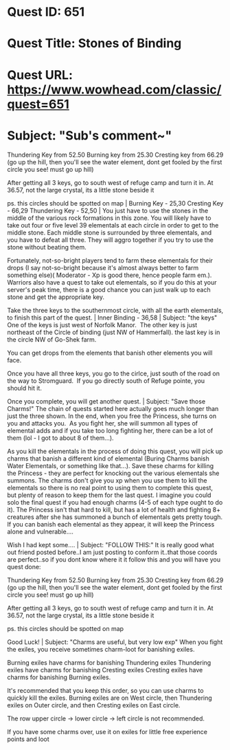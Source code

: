 # Quest ID: 651
# Quest Title: Stones of Binding
# Quest URL: https://www.wowhead.com/classic/quest=651
# Subject: "Sub's comment~"
Thundering Key from 52.50
Burning key from 25.30
Cresting key from 66.29 (go up the hill, then you'll see the water element, dont get fooled by the first circle you see! must go up hill)

After getting all 3 keys, go to south west of refuge camp and turn it in.
At 36.57, not the large crystal, its a little stone beside it

ps. this circles should be spotted on map | Burning Key - 25,30
Cresting Key - 66,29
Thundering Key - 52,50 | You just have to use the stones in the middle of the various rock formations in this zone. You will likely have to take out four or five level 39 elementals at each circle in order to get to the middle stone. Each middle stone is surrounded by three elementals, and you have to defeat all three. They will aggro together if you try to use the stone without beating them.

Fortunately, not-so-bright players tend to farm these elementals for their drops (I say not-so-bright because it's almost always better to farm something else)( Moderator - Xp is good there, hence people farm em.). Warriors also have a quest to take out elementals, so if you do this at your server's peak time, there is a good chance you can just walk up to each stone and get the appropriate key.

Take the three keys to the southernmost circle, with all the earth elementals, to finish this part of the quest. | Inner Binding - 36,58 | Subject: "the keys"
One of the keys is just west of Norfolk Manor.  The other key is just northeast of the Circle of binding (just NW of Hammerfall). the last key is in the circle NW of Go-Shek farm.

You can get drops from the elements that banish other elements you will face.

Once you have all three keys, you go to the cirlce, just south of the road on the way to Stromguard.  If you go directly south of Refuge pointe, you should hit it.

Once you complete, you will get another quest. | Subject: "Save those Charms!"
The chain of quests started here actually goes much longer than just the three shown. In the end, when you free the Princess, she turns on you and attacks you.  As you fight her, she will summon all types of elemental adds and if you take too long fighting her, there can be a lot of them (lol - I got to about 8 of them...).

As you kill the elementals in the process of doing this quest, you will pick up charms that banish a different kind of elemental (Buring Charms banish Water Elementals, or something like that...). Save these charms for killing the Princess - they are perfect for knocking out the various elementals she summons. The charms don't give you xp when you use them to kill the elementals so there is no real point to using them to complete this quest, but plenty of reason to keep them for the last quest. I imagine you could solo the final quest if you had enough charms (4-5 of each type ought to do it). The Princess isn't that hard to kill, but has a lot of health and fighting 8+ creatures after she has summoned a bunch of elementals gets pretty tough. If you can banish each elemental as they appear, it will keep the Princess alone and vulnerable....

Wish I had kept some.... | Subject: "FOLLOW THIS:"
It is really good what out friend posted before..I am just posting to conform it..that those coords are perfect..so if you dont know where it it follow this and you will have you quest done:

Thundering Key from 52.50
Burning key from 25.30
Cresting key from 66.29 (go up the hill, then you'll see the water element, dont get fooled by the first circle you see! must go up hill)

After getting all 3 keys, go to south west of refuge camp and turn it in.
At 36.57, not the large crystal, its a little stone beside it

ps. this circles should be spotted on map

Good Luck! | Subject: "Charms are useful, but very low exp"
When you fight the exiles, you receive sometimes charm-loot for banishing exiles.

Burning exiles have charms for banishing Thundering exiles
Thundering exiles have charms for banishing Cresting exiles
Cresting exiles have charms for banishing Burning exiles.

It's recommended that you keep this order, so you can use charms to quickly kill the exiles.
Burning exiles are on West circle, then Thundering exiles on Outer circle, and then Cresting exiles on East circle.

The row upper circle -> lower circle -> left circle is not recommended.

If you have some charms over, use it on exiles for little free experience points and loot